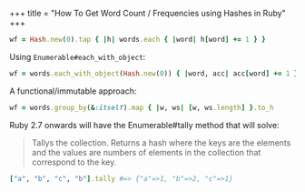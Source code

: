 +++
title = "How To Get Word Count / Frequencies using Hashes in Ruby"
+++


```ruby
wf = Hash.new(0).tap { |h| words.each { |word| h[word] += 1 } }
```

Using `Enumerable#each_with_object`:

```ruby
wf = words.each_with_object(Hash.new(0)) { |word, acc| acc[word] += 1 }
```

A functional/immutable approach:

```ruby
wf = words.group_by(&:itself).map { |w, ws| [w, ws.length] }.to_h
```

Ruby 2.7 onwards will have the Enumerable#tally method that will solve:

> Tallys the collection. Returns a hash where the keys are the elements and the values are numbers of elements in the collection that correspond to the key.

```ruby
["a", "b", "c", "b"].tally #=> {"a"=>1, "b"=>2, "c"=>1}
```

